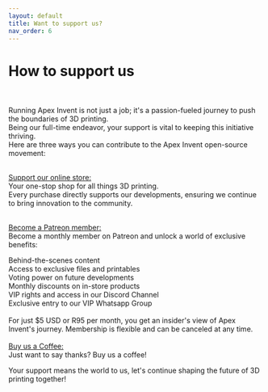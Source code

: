 ```yaml
---
layout: default
title: Want to support us?
nav_order: 6
---
```


# How to support us
<br>
<br>
Running Apex Invent is not just a job; it's a passion-fueled journey to push the boundaries of 3D printing. <br>
Being our full-time endeavor, your support is vital to keeping this initiative thriving. 
<br>
Here are three ways you can contribute to the Apex Invent open-source movement:
<br>
<br>

[Support our online store:](https://apexinvent.co.za/)
<br>
Your one-stop shop for all things 3D printing. <br>
Every purchase directly supports our developments, ensuring we continue to bring innovation to the community.
<br>
<br>

[Become a Patreon member:](https://www.patreon.com/apexinvent/membership)
<br>
Become a monthly member on Patreon and unlock a world of exclusive benefits:<br>

Behind-the-scenes content<br>
Access to exclusive files and printables<br>
Voting power on future developments<br>
Monthly discounts on in-store products<br>
VIP rights and access in our Discord Channel<br>
Exclusive entry to our VIP Whatsapp Group<br>
<br>
For just $5 USD or R95 per month, you get an insider's view of Apex Invent's journey. 
Membership is flexible and can be canceled at any time.
<br>
<br>
[Buy us a Coffee:](https://www.buymeacoffee.com/apexinvent)
<br>
Just want to say thanks? Buy us a coffee!


Your support means the world to us, let's continue shaping the future of 3D printing together!
